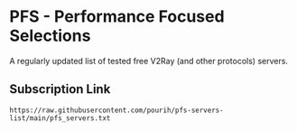 # PFS - Performance Focused Selections

A regularly updated list of tested free V2Ray (and other protocols) servers.

## Subscription Link

`https://raw.githubusercontent.com/pourih/pfs-servers-list/main/pfs_servers.txt`
